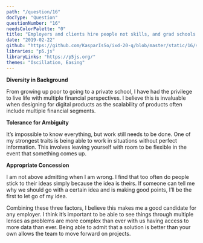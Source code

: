 ```yaml
---
path: "/question/16"
docType: "Question"
questionNumber: "16"
needsColorPalette: "0"
title: "Employers and clients hire people not skills, and grad schools screen applicants looking for a good fit, not just good grades. Think of three things that when combined make you different from everyone else and put them into one sentence. "
date: "2019-02-22"
github: "https://github.com/KasparIsSo/ixd-20-q/blob/master/static/16/sketch.js"
libraries: "p5.js"
libraryLinks: "https://p5js.org/"
themes: "Oscillation, Easing"
---
```


**Diversity in Background**

From growing up poor to going to a private school, I have had the privilege to live life with multiple financial perspectives. I believe this is invaluable when designing for digital products as the scalability of products often include multiple financial segments.

**Tolerance for Ambiguity**

It’s impossible to know everything, but work still needs to be done. One of my strongest traits is being able to work in situations without perfect information. This involves leaving yourself with room to be flexible in the event that something comes up.

**Appropriate Concession**

I am not above admitting when I am wrong. I find that too often do people stick to their ideas simply because the idea is theirs. If someone can tell me why we should go with a certain idea and is making good points, I’ll be the first to let go of my idea.

Combining these three factors, I believe this makes me a good candidate for any employer. I think it’s important to be able to see things through multiple lenses as problems are more complex than ever with us having access to more data than ever. Being able to admit that a solution is better than your own allows the team to move forward on projects.
